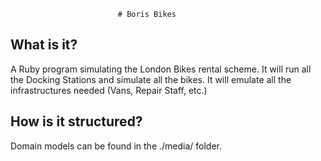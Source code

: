 					        # Boris Bikes 

What is it?
-----------

  A Ruby program simulating the London Bikes rental scheme. 
  It will run all the Docking Stations and simulate all the bikes.
  It will emulate all the infrastructures needed (Vans, Repair Staff, etc.)
  
How is it structured?
---------------------

  Domain models can be found in the ./media/ folder. 
  